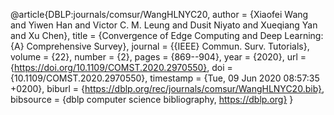 @article{DBLP:journals/comsur/WangHLNYC20,
  author    = {Xiaofei Wang and
               Yiwen Han and
               Victor C. M. Leung and
               Dusit Niyato and
               Xueqiang Yan and
               Xu Chen},
  title     = {Convergence of Edge Computing and Deep Learning: {A} Comprehensive
               Survey},
  journal   = {{IEEE} Commun. Surv. Tutorials},
  volume    = {22},
  number    = {2},
  pages     = {869--904},
  year      = {2020},
  url       = {https://doi.org/10.1109/COMST.2020.2970550},
  doi       = {10.1109/COMST.2020.2970550},
  timestamp = {Tue, 09 Jun 2020 08:57:35 +0200},
  biburl    = {https://dblp.org/rec/journals/comsur/WangHLNYC20.bib},
  bibsource = {dblp computer science bibliography, https://dblp.org}
}